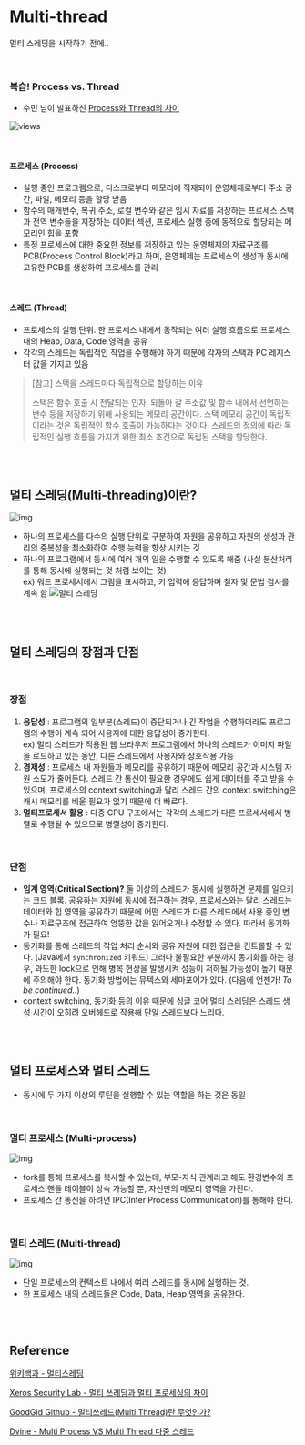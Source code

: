 # Multi-thread

멀티 스레딩을 시작하기 전에..

<br>

### 복습! Process vs. Thread

- 수민 님이 발표하신 [Process와 Thread의 차이](1.Process와Thread차이.md)

![views](https://wayhome25.github.io/assets/post-img/cs/thread.png)

<br>

#### 프로세스 (Process)

- 실행 중인 프로그램으로, 디스크로부터 메모리에 적재되어 운영체제로부터 주소 공간, 파일, 메모리 등을 할당 받음
- 함수의 매개변수, 복귀 주소, 로컬 변수와 같은 임시 자료를 저장하는 프로세스 스택과 전역 변수들을 저장하는 데이터 섹션, 프로세스 실행 중에 동적으로 할당되는 메모리인 힙을 포함
- 특정 프로세스에 대한 중요한 정보를 저장하고 있는 운영체제의 자료구조를 PCB(Process Control Block)라고 하며, 운영체제는 프로세스의 생성과 동시에 고유한 PCB를 생성하여 프로세스를 관리

<br>

#### 스레드 (Thread)

- 프로세스의 실행 단위. 한 프로세스 내에서 동작되는 여러 실행 흐름으로 프로세스 내의 Heap, Data, Code 영역을 공유
- 각각의 스레드는 독립적인 작업을 수행해야 하기 때문에 각자의 스택과 PC 레지스터 값을 가지고 있음

> [참고] 스택을 스레드마다 독립적으로 할당하는 이유
>
> 스택은 함수 호출 시 전달되는 인자, 되돌아 갈 주소값 및 함수 내에서 선언하는 변수 등을 저장하기 위해 사용되는 메모리 공간이다. 스택 메모리 공간이 독립적이라는 것은 독립적인 함수 호출이 가능하다는 것이다. 스레드의 정의에 따라 독립적인 실행 흐름을 가지기 위한 최소 조건으로 독립된 스택을 할당한다.

<br><br>

## 멀티 스레딩(Multi-threading)이란?

![img](https://t1.daumcdn.net/cfile/tistory/995444505AD60F8314)

- 하나의 프로세스를 다수의 실행 단위로 구분하여 자원을 공유하고 자원의 생성과 관리의 중복성을 최소화하여 수행 능력을 향상 시키는 것
- 하나의 프로그램에서 동시에 여러 개의 일을 수행할 수 있도록 해줌 (사실 분산처리를 통해 동시에 실행되는 것 처럼 보이는 것)<br>ex) 워드 프로세서에서 그림을 표시하고, 키 입력에 응답하며 철자 및 문법 검사를 계속 함
  ![멀티 스레딩](http://techdifferences.com/wp-content/uploads/2017/01/multithreading.jpg)

<br><br>

## 멀티 스레딩의 장점과 단점

<br>

### 장점

1. **응답성** : 프로그램의 일부분(스레드)이 중단되거나 긴 작업을 수행하더라도 프로그램의 수행이 계속 되어 사용자에 대한 응답성이 증가한다.<br>
   ex) 멀티 스레드가 적용된 웹 브라우저 프로그램에서 하나의 스레드가 이미지 파일을 로드하고 있는 동안, 다른 스레드에서 사용자와 상호작용 가능
2. **경제성** : 프로세스 내 자원들과 메모리를 공유하기 때문에 메모리 공간과 시스템 자원 소모가 줄어든다. 스레드 간 통신이 필요한 경우에도 쉽게 데이터를 주고 받을 수 있으며, 프로세스의 context switching과 달리 스레드 간의 context switching은 캐시 메모리를 비울 필요가 없기 때문에 더 빠르다.
3. **멀티프로세서 활용** : 다중 CPU 구조에서는 각각의 스레드가 다른 프로세서에서 병렬로 수행될 수 있으므로 병렬성이 증가한다.

<br>

### 단점

- **임계 영역(Critical Section)?** 둘 이상의 스레드가 동시에 실행하면 문제를 일으키는 코드 블록. 공유하는 자원에 동시에 접근하는 경우, 프로세스와는 달리 스레드는 데이터와 힙 영역을 공유하기 때문에 어떤 스레드가 다른 스레드에서 사용 중인 변수나 자료구조에 접근하여 엉뚱한 값을 읽어오거나 수정할 수 있다. 따라서 동기화가 필요!
- 동기화를 통해 스레드의 작업 처리 순서와 공유 자원에 대한 접근을 컨트롤할 수 있다. (Java에서 `synchronized` 키워드) 그러나 불필요한 부분까지 동기화를 하는 경우, 과도한 lock으로 인해 병목 현상을 발생시켜 성능이 저하될 가능성이 높기 때문에 주의해야 한다. 동기화 방법에는 뮤텍스와 세마포어가 있다. (다음에 언젠가! *To be continued..*)
- context switching, 동기화 등의 이유 때문에 싱글 코어 멀티 스레딩은 스레드 생성 시간이 오히려 오버헤드로 작용해 단일 스레드보다 느리다.

<br><br>

## 멀티 프로세스와 멀티 스레드

- 동시에 두 가지 이상의 루틴을 실행할 수 있는 역할을 하는 것은 동일

<br>

### 멀티 프로세스 (Multi-process)

![img](https://t1.daumcdn.net/cfile/tistory/230A334B5822F74D08)

- fork를 통해 프로세스를 복사할 수 있는데, 부모-자식 관계라고 해도 환경변수와 프로세스 핸들 테이블이 상속 가능할 뿐, 자신만의 메모리 영역을 가진다.
- 프로세스 간 통신을 하려면 IPC(Inter Process Communication)를 통해야 한다.

<br>

### 멀티 스레드 (Multi-thread)

![img](https://t1.daumcdn.net/cfile/tistory/217D00505822F78905)

- 단일 프로세스의 컨텍스트 내에서 여러 스레드를 동시에 실행하는 것.
- 한 프로세스 내의 스레드들은 Code, Data, Heap 영역을 공유한다.

<br><br>

## Reference

[위키백과 - 멀티스레딩](https://ko.wikipedia.org/wiki/멀티스레딩)

[Xeros Security Lab - 멀티 쓰레딩과 멀티 프로세싱의 차이](https://xeros.dev/63)

[GoodGid Github - 멀티쓰레드(Multi Thread)란 무엇인가?](https://goodgid.github.io/What-is-Multi-Thread)

[Dvine - Multi Process VS Multi Thread 다중 스레드](https://divineprocess.tistory.com/entry/Multi-Thread-구축)
